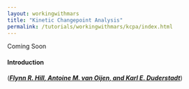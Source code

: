 ```yaml
---
layout: workingwithmars
title: "Kinetic Changepoint Analysis"
permalink: /tutorials/workingwithmars/kcpa/index.html
---
```


Coming Soon
#### Introduction
(***[Flynn R. Hill, Antoine M. van Oijen, and   Karl E. Duderstadt]( https://doi.org/10.1063/1.5009387)***)
